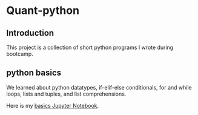 # Quant-python

## Introduction
This project is a collection of short python programs I wrote during bootcamp.

## python basics
We learned about python datatypes, if-elif-else conditionals, for and while loops, lists and tuples, and list comprehensions.

Here is my [basics Jupyter Notebook](https://github.com/XinyueZh/Quant-python/blob/master/python-basics-notebook.ipynb).